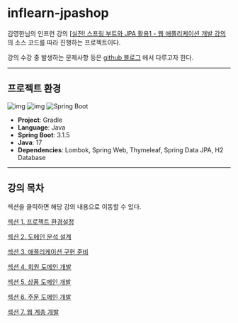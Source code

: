 # inflearn-jpashop
김영한님의 인프런 강의 [[실전! 스프링 부트와 JPA 활용1 - 웹 애플리케이션 개발 강의](https://www.inflearn.com/course/%EC%8A%A4%ED%94%84%EB%A7%81%EB%B6%80%ED%8A%B8-JPA-%ED%99%9C%EC%9A%A9-1/dashboard) 의 소스 코드를 따라 진행하는 프로젝트이다.

강의 수강 중 발생하는 문제사항 등은 [github 블로그](https://yeondori.github.io/posts/utilizing-jpa-1-01/) 에서 다루고자 한다.

---

## 프로젝트 환경
![img](https://img.shields.io/badge/gradle-02303A?style=for-the-badge&logo=gradle&logoColor=white) ![img](https://img.shields.io/badge/java-007396?style=for-the-badge&logo=java&logoColor=white) ![Spring Boot](https://img.shields.io/badge/springboot-6DB33F?style=for-the-badge&logo=springboot&logoColor=white)
- **Project**: Gradle
- **Language**: Java
- **Spring Boot**: 3.1.5
- **Java**: 17
- **Dependencies**: Lombok, Spring Web, Thymeleaf, Spring Data JPA, H2 Database

--- 

## 강의 목차

섹션을 클릭하면 해당 강의 내용으로 이동할 수 있다. 

[섹션 1. 프로젝트 환경설정](docs/section01.md)   

[섹션 2. 도메인 분석 설계](docs/section02.md)  

[섹션 3. 애플리케이션 구현 준비](docs/section03.md)  

[섹션 4. 회원 도메인 개발](docs/section04.md)   

[섹션 5. 상품 도메인 개발](docs/section05.md)   

[섹션 6. 주문 도메인 개발](docs/section06.md)   

[섹션 7. 웹 계층 개발](docs/section07.md)